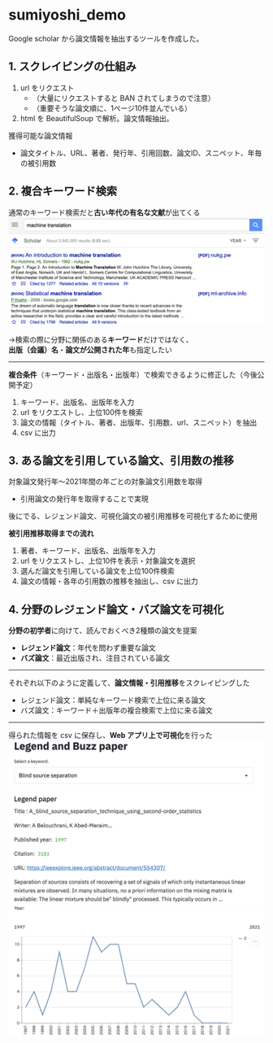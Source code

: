 # sumiyoshi\_demo
Google scholar から論文情報を抽出するツールを作成した。

## 1. スクレイピングの仕組み
1. url をリクエスト
   * （大量にリクエストすると BAN されてしまうので注意）
   * （重要そうな論文順に、1ページ10件並んでいる）
1. html を BeautifulSoup で解析。論文情報抽出。

獲得可能な論文情報
- 論文タイトル、URL、著者、発行年、引用回数、論文ID、スニペット、年毎の被引用数

## 2. 複合キーワード検索
通常のキーワード検索だと**古い年代の有名な文献**が出てくる  
![Figure](./figures/machine-translation-only-keyword.png)

→検索の際に分野に関係のある**キーワード**だけではなく、  
**出版（会議）名**・**論文が公開された年**も指定したい  

---  

**複合条件**（キーワード・出版名・出版年）で検索できるように修正した（今後公開予定）
1. キーワード、出版名、出版年を入力
1. url をリクエストし、上位100件を検索
1. 論文の情報（タイトル、著者、出版年、引用数、url、スニペット）を抽出
1. csv に出力

## 3. ある論文を引用している論文、引用数の推移
対象論文発行年〜2021年間の年ごとの対象論文引用数を取得
- 引用論文の発行年を取得することで実現

後にでる、レジェンド論文、可視化論文の被引用推移を可視化するために使用

**被引用推移取得までの流れ**
1. 著者、キーワード、出版名、出版年を入力
1. url をリクエストし、上位10件を表示・対象論文を選択
1. 選んだ論文を引用している論文を上位100件検索
1. 論文の情報・各年の引用数の推移を抽出し、csv に出力

## 4. 分野のレジェンド論文・バズ論文を可視化
**分野の初学者**に向けて、読んでおくべき2種類の論文を提案  
- **レジェンド論文**：年代を問わず重要な論文
- **バズ論文**：最近出版され、注目されている論文

---

それぞれ以下のように定義して、**論文情報・引用推移**をスクレイピングした
- レジェンド論文：単純なキーワード検索で上位に来る論文
- バズ論文：キーワード＋出版年の複合検索で上位に来る論文

---

得られた情報を csv に保存し、**Web アプリ上で可視化**を行った
![Figure](./figures/legend-info.png)
![Figure](./figures/legend-citations.png)
